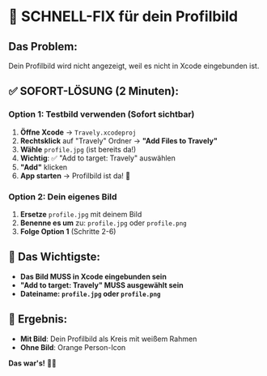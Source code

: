 # 🚀 SCHNELL-FIX für dein Profilbild

## Das Problem:
Dein Profilbild wird nicht angezeigt, weil es nicht in Xcode eingebunden ist.

## ✅ SOFORT-LÖSUNG (2 Minuten):

### **Option 1: Testbild verwenden (Sofort sichtbar)**
1. **Öffne Xcode** → `Travely.xcodeproj`
2. **Rechtsklick** auf "Travely" Ordner → **"Add Files to Travely"**
3. **Wähle** `profile.jpg` (ist bereits da!)
4. **Wichtig**: ✅ "Add to target: Travely" auswählen
5. **"Add"** klicken
6. **App starten** → Profilbild ist da! 🎉

### **Option 2: Dein eigenes Bild**
1. **Ersetze** `profile.jpg` mit deinem Bild
2. **Benenne es um** zu: `profile.jpg` oder `profile.png`
3. **Folge Option 1** (Schritte 2-6)

## 🎯 **Das Wichtigste:**
- **Das Bild MUSS in Xcode eingebunden sein**
- **"Add to target: Travely" MUSS ausgewählt sein**
- **Dateiname: `profile.jpg` oder `profile.png`**

## 📱 **Ergebnis:**
- **Mit Bild**: Dein Profilbild als Kreis mit weißem Rahmen
- **Ohne Bild**: Orange Person-Icon

**Das war's!** 🚀✨
